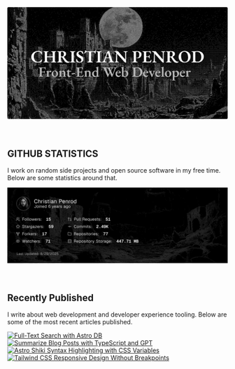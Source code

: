 
<picture>
  <source media="(prefers-color-scheme: dark)" srcset="assets/banner.dark.png?v=8862c344-1a6b-4b4e-9e84-c8e6973f036e" width="843px" />
  <source media="(prefers-color-scheme: light)" srcset="assets/banner.light.png?v=8862c344-1a6b-4b4e-9e84-c8e6973f036e" width="843px" />
  <img src="assets/banner.dark.png?v=8862c344-1a6b-4b4e-9e84-c8e6973f036e" alt="Banner" width="843px" />
</picture>
<br />
<br />
<br />
<h2>GITHUB STATISTICS</h2>
<p>I work on random side projects and open source software in my free time. Below are some statistics around that.</p>
<picture>
  <source media="(prefers-color-scheme: dark)" srcset="assets/statistics.dark.png?v=8862c344-1a6b-4b4e-9e84-c8e6973f036e" width="843px" />
  <source media="(prefers-color-scheme: light)" srcset="assets/statistics.light.png?v=8862c344-1a6b-4b4e-9e84-c8e6973f036e" width="843px" />
  <img src="assets/statistics.dark.png?v=8862c344-1a6b-4b4e-9e84-c8e6973f036e" alt="Github Statistics" width="843px" />
</picture>
<br />
<br />
<br />
<h2>Recently Published</h2>
<p>I write about web development and developer experience tooling. Below are some of the most recent articles published.</p>
<a href="https://christianpenrod.com/blog/full-text-search-with-astro-db"><img src="https://christianpenrod.com/blog/full-text-search-with-astro-db.png?v=8862c344-1a6b-4b4e-9e84-c8e6973f036e" alt="Full-Text Search with Astro DB" width="421px" /></a>
<a href="https://christianpenrod.com/blog/summarize-blog-posts-with-typescript-and-gpt"><img src="https://christianpenrod.com/blog/summarize-blog-posts-with-typescript-and-gpt.png?v=8862c344-1a6b-4b4e-9e84-c8e6973f036e" alt="Summarize Blog Posts with TypeScript and GPT" width="421px" /></a>
<a href="https://christianpenrod.com/blog/astro-shiki-syntax-highlighting-with-css-variables"><img src="https://christianpenrod.com/blog/astro-shiki-syntax-highlighting-with-css-variables.png?v=8862c344-1a6b-4b4e-9e84-c8e6973f036e" alt="Astro Shiki Syntax Highlighting with CSS Variables" width="421px" /></a>
<a href="https://christianpenrod.com/blog/tailwindcss-responsive-design-without-breakpoints"><img src="https://christianpenrod.com/blog/tailwindcss-responsive-design-without-breakpoints.png?v=8862c344-1a6b-4b4e-9e84-c8e6973f036e" alt="Tailwind CSS Responsive Design Without Breakpoints" width="421px" /></a>
